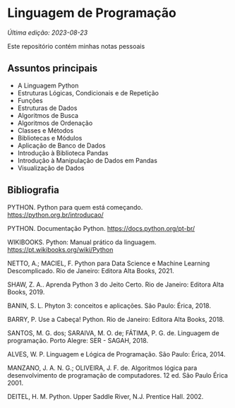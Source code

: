 # Linguagem de Programação

*Última edição: 2023-08-23*

Este repositório contém minhas notas pessoais

## Assuntos principais

- A Linguagem Python
- Estruturas Lógicas, Condicionais e de Repetição
- Funções
- Estruturas de Dados
- Algoritmos de Busca
- Algoritmos de Ordenação
- Classes e Métodos
- Bibliotecas e Módulos
- Aplicação de Banco de Dados
- Introdução à Biblioteca Pandas
- Introdução à Manipulação de Dados em Pandas
- Visualização de Dados

## Bibliografia

PYTHON. Python para quem está começando. https://python.org.br/introducao/

PYTHON. Documentação Python. https://docs.python.org/pt-br/

WIKIBOOKS. Python: Manual prático da linguagem. https://pt.wikibooks.org/wiki/Python

NETTO, A.; MACIEL, F. Python para Data Science e Machine Learning Descomplicado. Rio de Janeiro: Editora Alta Books, 2021.

SHAW, Z. A.. Aprenda Python 3 do Jeito Certo. Rio de Janeiro: Editora Alta Books, 2019.

BANIN, S. L. Phyton 3: conceitos e aplicações. São Paulo: Érica, 2018.

BARRY, P. Use a Cabeça! Python. Rio de Janeiro: Editora Alta Books, 2018.

SANTOS, M. G. dos; SARAIVA, M. O. de; FÁTIMA, P. G. de. Linguagem de programação. Porto Alegre: SER - SAGAH, 2018.

ALVES, W. P. Linguagem e Lógica de Programação. São Paulo: Érica, 2014.

MANZANO, J. A. N. G.; OLIVEIRA, J. F. de. Algoritmos lógica para desenvolvimento de programação de computadores. 12 ed. São Paulo Érica 2001.

DEITEL, H. M. Python. Upper Saddle River, N.J. Prentice Hall. 2002.
